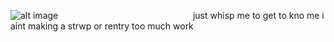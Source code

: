 ![alt image](https://files.catbox.moe/nw1ova.png)
                  just whisp me to get to kno me i aint making a strwp or rentry too much work
